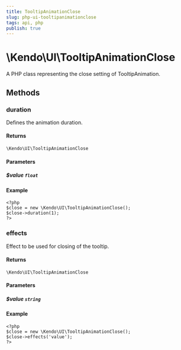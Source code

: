 ```yaml
---
title: TooltipAnimationClose
slug: php-ui-tooltipanimationclose
tags: api, php
publish: true
---
```


# \Kendo\UI\TooltipAnimationClose

A PHP class representing the close setting of TooltipAnimation.


## Methods

### duration
Defines the animation duration.

#### Returns
`\Kendo\UI\TooltipAnimationClose`

#### Parameters

##### $value `float`



#### Example 
    <?php
    $close = new \Kendo\UI\TooltipAnimationClose();
    $close->duration(1);
    ?>

### effects
Effect to be used for closing of the tooltip.

#### Returns
`\Kendo\UI\TooltipAnimationClose`

#### Parameters

##### $value `string`



#### Example 
    <?php
    $close = new \Kendo\UI\TooltipAnimationClose();
    $close->effects('value');
    ?>

